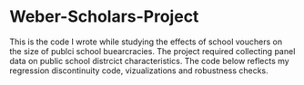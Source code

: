 # Weber-Scholars-Project
This is the code I wrote while studying the effects of school vouchers on the size of publci school buearcracies. The project required collecting panel data on public school distrcict characteristics. The code below reflects my regression discontinuity code, vizualizations and robustness checks. 
